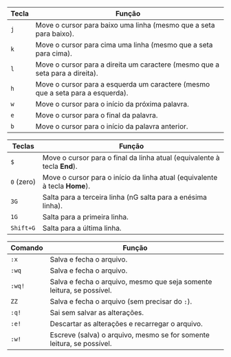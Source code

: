 
| **Tecla** | **Função**                                                                     |
| --------- | ------------------------------------------------------------------------------ |
| `j`       | Move o cursor para baixo uma linha (mesmo que a seta para baixo).              |
| `k`       | Move o cursor para cima uma linha (mesmo que a seta para cima).                |
| `l`       | Move o cursor para a direita um caractere (mesmo que a seta para a direita).   |
| `h`       | Move o cursor para a esquerda um caractere (mesmo que a seta para a esquerda). |
| `w`       | Move o cursor para o início da próxima palavra.                                |
| `e`       | Move o cursor para o final da palavra.                                         |
| `b`       | Move o cursor para o início da palavra anterior.                               |


| **Teclas** | **Função**                                                                 |
| ---------- | -------------------------------------------------------------------------- |
| `$`        | Move o cursor para o final da linha atual (equivalente à tecla **End**).   |
| `0` (zero) | Move o cursor para o início da linha atual (equivalente à tecla **Home**). |
| `3G`       | Salta para a terceira linha (nG salta para a enésima linha).               |
| `1G`       | Salta para a primeira linha.                                               |
| `Shift+G`  | Salta para a última linha.                                                 |


| **Comando** | **Função**                                                            |
| ----------- | --------------------------------------------------------------------- |
| `:x`        | Salva e fecha o arquivo.                                              |
| `:wq`       | Salva e fecha o arquivo.                                              |
| `:wq!`      | Salva e fecha o arquivo, mesmo que seja somente leitura, se possível. |
| `ZZ`        | Salva e fecha o arquivo (sem precisar do `:`).                        |
| `:q!`       | Sai sem salvar as alterações.                                         |
| `:e!`       | Descartar as alterações e recarregar o arquivo.                       |
| `:w!`       | Escreve (salva) o arquivo, mesmo se for somente leitura, se possível. |